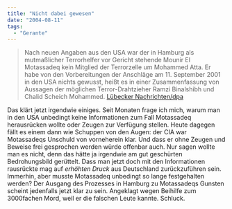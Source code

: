 ```yaml
---
title: "Nicht dabei gewesen"
date: "2004-08-11"
tags:
  - "Gerante"
---
```


> Nach neuen Angaben aus den USA war der in Hamburg als mutmaßlicher Terrorhelfer vor Gericht stehende Mounir El Motassadeq kein Mitglied der Terrorzelle um Mohammed Atta. Er habe von den Vorbereitungen der Anschläge am 11. September 2001 in den USA nichts gewusst, heißt es in einer Zusammenfassung von Aussagen der möglichen Terror-Drahtzieher Ramzi Binalshibh und Chalid Scheich Mohammed.
> [Lübecker Nachrichten/dpa](http://www.ln-online.de/news/archiv/?id=1463454)

Das klärt jetzt irgendwie einiges. Seit Monaten frage ich mich, warum man in den USA unbedingt keine Informationen zum Fall Motassadeq herausrücken wollte oder Zeugen zur Verfügung stellen. Heute dagegen fällt es einem dann wie Schuppen von den Augen: der CIA war Motassadeqs Unschuld von vorneherein klar. Und dass er ohne Zeugen und Beweise frei gesprochen werden würde offenbar auch. Nur sagen wollte man es nicht, denn das hätte ja irgendwie am gut geschürten Bedrohungsbild gerüttelt. Dass man jetzt doch mit den Informationen rausrückte mag auf _erhöhten Druck_ aus Deutschland zurückzuführen sein. Immerhin, aber musste Motassadeq unbedingt so lange festgehalten werden? Der Ausgang des Prozesses in Hamburg zu Motassadeqs Gunsten scheint jedenfalls jetzt klar zu sein. Angeklagt wegen Beihilfe zum 3000fachen Mord, weil er die falschen Leute kannte. Schluck.
